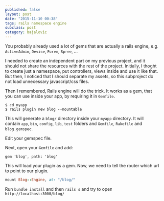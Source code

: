 ```yaml
---
published: false
layout: post
date: "2015-11-10 00:38"
tags: rails namespace engine
subclass: post
category: bajalovic
---
```


You probably already used a lot of gems that are actually a rails engine, e.g. `ActiveAdmin`, `Devise`, `Forem`, `Spree`, ...

I needed to create an independent part on my previous project, and it should not share the resources with the rest of the project. Initially, I thoght to create just a namespace, put controllers, views inside and use it like that. But then, I noticed that I should separate my assets, so this subproject do not load unnecessary javascript/css files. 

Then I remembered, Rails engine will do the trick. It works as a gem, that you can use inside your app, by requiring it in `Gemfile`.

~~~shell
$ cd myapp
$ rails plugin new blog --mountable
~~~

This will generate a `blog/` directory inside your `myapp` directory. It will contain `app`, `bin`, `config`, `lib`, `test` folders and `Gemfile`, `Rakefile` and `blog.gemspec`.

Edit your gemspec file.

Next, open your `Gemfile` and add:

~~~
gem 'blog', path: 'blog'
~~~

This will load your plugin as a gem. Now, we need to tell the router which url to point to our plugin.

~~~ruby
mount Blog::Engine, at: "/blog/"
~~~

Run `bundle install` and then `rails s` and try to open `http://localhost:3000/blog/`